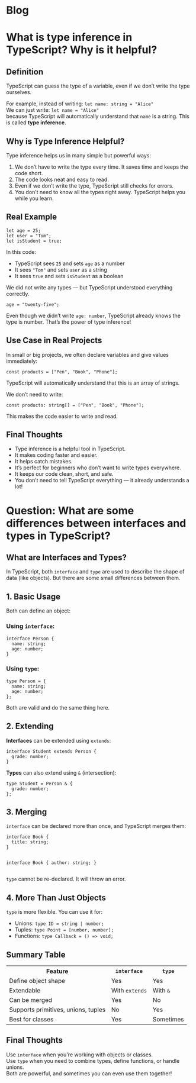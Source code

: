 #  Blog

<h1>What is type inference in TypeScript? Why is it helpful?</h1>

<h2> Definition</h2>
<p>
  TypeScript can guess the type of a variable, even if we don’t write the type ourselves.
</p>
<p>
  For example, instead of writing: <code>let name: string = "Alice"</code><br/>
  We can just write: <code>let name = "Alice"</code><br/>
  because TypeScript will automatically understand that <code>name</code> is a string. This is called <strong>type inference</strong>.
</p>

<h2> Why is Type Inference Helpful?</h2>
<p>Type inference helps us in many simple but powerful ways:</p>
<ol>
  <li>We don’t have to write the type every time. It saves time and keeps the code short.</li>
  <li>The code looks neat and easy to read.</li>
  <li>Even if we don’t write the type, TypeScript still checks for errors.</li>
  <li>You don’t need to know all the types right away. TypeScript helps you while you learn.</li>
</ol>

<h2> Real Example</h2>

<pre><code>let age = 25;
let user = "Tom";
let isStudent = true;
</code></pre>

<p>
  In this code:
  <ul>
    <li>TypeScript sees <code>25</code> and sets <code>age</code> as a number</li>
    <li>It sees <code>"Tom"</code> and sets <code>user</code> as a string</li>
    <li>It sees <code>true</code> and sets <code>isStudent</code> as a boolean</li>
  </ul>
</p>

<p>
  We did not write any types — but TypeScript understood everything correctly.
</p>

<pre><code>age = "twenty-five";
</code></pre>

<p>
  Even though we didn’t write <code>age: number</code>, TypeScript already knows the type is number. That’s the power of type inference!
</p>

<h2> Use Case in Real Projects</h2>
<p>In small or big projects, we often declare variables and give values immediately:</p>

<pre><code>const products = ["Pen", "Book", "Phone"];
</code></pre>

<p>TypeScript will automatically understand that this is an array of strings.</p>

<p>We don’t need to write:</p>

<pre><code>const products: string[] = ["Pen", "Book", "Phone"];
</code></pre>

<p>This makes the code easier to write and read.</p>

<h2> Final Thoughts</h2>
<ul>
  <li>Type inference is a helpful tool in TypeScript.</li>
  <li>It makes coding faster and easier.</li>
  <li>It helps catch mistakes.</li>
  <li>It’s perfect for beginners who don’t want to write types everywhere.</li>
  <li>It keeps our code clean, short, and safe.</li>
  <li>You don’t need to tell TypeScript everything — it already understands a lot!</li>
</ul>


<h1>Question: What are some differences between interfaces and types in TypeScript?</h1>

<h2> What are Interfaces and Types?</h2>
<p>
  In TypeScript, both <code>interface</code> and <code>type</code> are used to describe the shape of data (like objects). But there are some small differences between them.
</p>

<h2> 1. Basic Usage</h2>
<p>Both can define an object:</p>

<h3>Using <code>interface</code>:</h3>
<pre><code>interface Person {
  name: string;
  age: number;
}
</code></pre>

<h3>Using <code>type</code>:</h3>
<pre><code>type Person = {
  name: string;
  age: number;
};
</code></pre>

<p>Both are valid and do the same thing here.</p>

<h2> 2. Extending</h2>

<p><strong>Interfaces</strong> can be extended using <code>extends</code>:</p>
<pre><code>interface Student extends Person {
  grade: number;
}
</code></pre>

<p><strong>Types</strong> can also extend using <code>&</code> (intersection):</p>
<pre><code>type Student = Person & {
  grade: number;
};
</code></pre>

<h2> 3. Merging</h2>
<p><code>interface</code> can be declared more than once, and TypeScript merges them:</p>
<pre><code>interface Book {
  title: string;
}

interface Book {
  author: string;
}
</code></pre>

<p><code>type</code> cannot be re-declared. It will throw an error.</p>

<h2> 4. More Than Just Objects</h2>
<p><code>type</code> is more flexible. You can use it for:</p>

<ul>
  <li>Unions: <code>type ID = string | number;</code></li>
  <li>Tuples: <code>type Point = [number, number];</code></li>
  <li>Functions: <code>type Callback = () => void;</code></li>
</ul>

<h2> Summary Table</h2>
<table>
  <tr>
    <th>Feature</th>
    <th><code>interface</code></th>
    <th><code>type</code></th>
  </tr>
  <tr>
    <td>Define object shape</td>
    <td> Yes</td>
    <td> Yes</td>
  </tr>
  <tr>
    <td>Extendable</td>
    <td> With <code>extends</code></td>
    <td> With <code>&</code></td>
  </tr>
  <tr>
    <td>Can be merged</td>
    <td> Yes</td>
    <td> No</td>
  </tr>
  <tr>
    <td>Supports primitives, unions, tuples</td>
    <td> No</td>
    <td> Yes</td>
  </tr>
  <tr>
    <td>Best for classes</td>
    <td> Yes</td>
    <td> Sometimes</td>
  </tr>
</table>

<h2> Final Thoughts</h2>
<p>
  Use <code>interface</code> when you're working with objects or classes.<br/>
  Use <code>type</code> when you need to combine types, define functions, or handle unions.<br/>
  Both are powerful, and sometimes you can even use them together!
</p>

